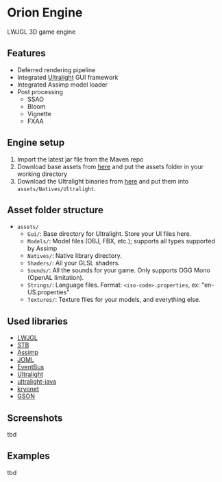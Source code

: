 # Orion Engine
LWJGL 3D game engine

## Features
- Deferred rendering pipeline
- Integrated [Ultralight](https://ultralig.ht) GUI framework
- Integrated Assimp model loader
- Post processing
  - SSAO
  - Bloom
  - Vignette
  - FXAA
  
## Engine setup
1. Import the latest jar file from the Maven repo
2. Download base assets from [here](https://github.com/Twometer/orion-engine/releases/latest) and put the assets folder in your working directory
3. Download the Ultralight binaries from [here](https://github.com/ultralight-ux/Ultralight/blob/master/README.md#getting-the-latest-sdk) and put them into `assets/Natives/Ultralight`.
  
## Asset folder structure
- `assets/`
  - `Gui/`: Base directory for Ultralight. Store your UI files here.
  - `Models/`: Model files (OBJ, FBX, etc.); supports all types supported by Assimp
  - `Natives/`: Native library directory. 
  - `Shaders/`: All your GLSL shaders.
  - `Sounds/`: All the sounds for your game. Only supports OGG Mono (OpenAL limitation).
  - `Strings/`: Language files. Format: `<iso-code>.properties`, ex: "en-US.properties"
  - `Textures/`: Texture files for your models, and everything else.
  
## Used libraries
- [LWJGL](https://www.lwjgl.org/)
- [STB](https://github.com/nothings/stb)
- [Assimp](https://www.assimp.org/)
- [JOML](https://github.com/JOML-CI/JOML)
- [EventBus](https://github.com/greenrobot/EventBus)
- [Ultralight](https://ultralig.ht)
- [ultralight-java](https://github.com/LabyMod/ultralight-java)
- [kryonet](https://github.com/EsotericSoftware/kryonet)
- [GSON](https://github.com/google/gson)
  
## Screenshots
tbd

## Examples
tbd
